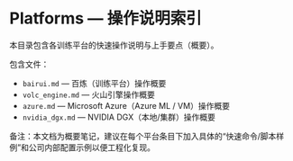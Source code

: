 # Platforms — 操作说明索引

本目录包含各训练平台的快速操作说明与上手要点（概要）。

包含文件：

- `bairui.md` — 百炼（训练平台）操作概要
- `volc_engine.md` — 火山引擎操作概要
- `azure.md` — Microsoft Azure（Azure ML / VM）操作概要
- `nvidia_dgx.md` — NVIDIA DGX（本地/集群）操作概要

备注：本文档为概要笔记，建议在每个平台条目下加入具体的“快速命令/脚本样例”和公司内部配置示例以便工程化复现。
